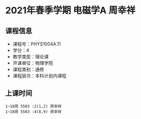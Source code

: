 # 2021年春季学期 电磁学A 周幸祥






## 课程信息

- 课程号：PHYS1004A.11
- 学分：4
- 教学类型：理论课
- 开课单位：物理学院
- 课程类别：通修
- 课程层次：本科计划内课程

## 上课时间

```
1~18周 5503 :2(1,2) 周幸祥
1~18周 5503 :4(8,9) 周幸祥
```

